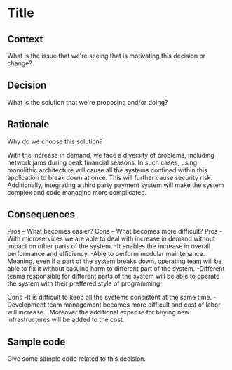 # Title

## Context

What is the issue that we're seeing that is motivating this decision or change?

## Decision

What is the solution that we're proposing and/or doing?

## Rationale

Why do we choose this solution?

With the increase in demand, we face a diversity of problems, including network jams during peak financial seasons. In such cases, using monolithic architecture will cause all the systems confined within this application to break down at once. This will further cause security risk. Additionally, integrating a third party payment system will make the system complex and code managing more complicated.


## Consequences

Pros – What becomes easier? Cons – What becomes more difficult?
Pros
-With microservices we are able to deal with increase in demand without impact on other parts of the system.
-It enables the increase in overall performance and efficiency.
-Able to perform modular maintenance. Meaning, even if a part of the system breaks down, operating team will be able to fix it without casuing harm to different part of the       system. 
-Different teams responsible for different parts of the system will be able to operate the system with their preffered style of programming.

Cons
-It is difficult to keep all the systems consistent at the same time.
-Development team  management becomes more difficult and cost of labor will increase.
-Moreover the additional expense for buying new infrastructures will be added to the cost.



## Sample code

Give some sample code related to this decision.

